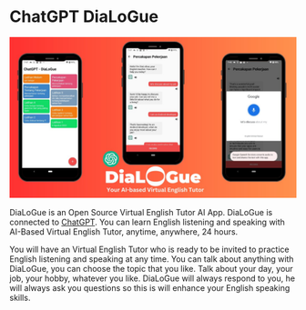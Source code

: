 # ChatGPT DiaLoGue
![image](https://raw.githubusercontent.com/SeptiawanAjiP/ChatGPT-DiaLoGue/master/image.jpeg)

DiaLoGue is an Open Source Virtual English Tutor AI App. DiaLoGue is connected to [ChatGPT](https://chat.openai.com). You can learn English listening and speaking with AI-Based Virtual English  Tutor, anytime, anywhere, 24 hours.

You will have an Virtual English  Tutor who is ready to be invited to practice English listening and speaking at any time. 
You can talk about anything with DiaLoGue, you can choose the topic that you like. Talk about your day, your job, your hobby, whatever you like. 
DiaLoGue will always respond to you, he will always ask you questions so this is will enhance your English speaking skills.
